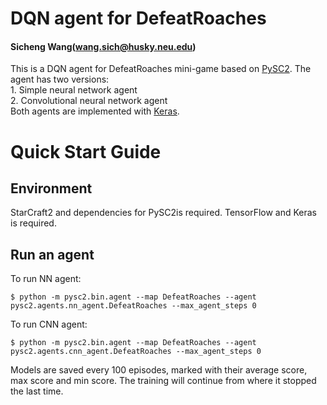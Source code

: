 # DQN agent for DefeatRoaches
#### Sicheng Wang(wang.sich@husky.neu.edu)

This is a DQN agent for DefeatRoaches mini-game based on [PySC2](https://github.com/deepmind/pysc2).
The agent has two versions:\
    1. Simple neural network agent\
    2. Convolutional neural network agent\
Both agents are implemented with [Keras](https://keras.io/).

# Quick Start Guide
## Environment

StarCraft2 and dependencies for PySC2is required.
TensorFlow and Keras is required.

## Run an agent

To run NN agent:

```shell
$ python -m pysc2.bin.agent --map DefeatRoaches --agent pysc2.agents.nn_agent.DefeatRoaches --max_agent_steps 0
```

To run CNN agent:

```shell
$ python -m pysc2.bin.agent --map DefeatRoaches --agent pysc2.agents.cnn_agent.DefeatRoaches --max_agent_steps 0
```

Models are saved every 100 episodes, marked with their average score, max score and min score.
The training will continue from where it stopped the last time.
